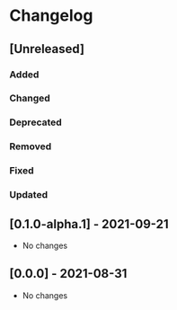 # Changelog

## [Unreleased]

### Added

### Changed

### Deprecated

### Removed

### Fixed

### Updated

## [0.1.0-alpha.1] - 2021-09-21
- No changes

## [0.0.0] - 2021-08-31
- No changes
